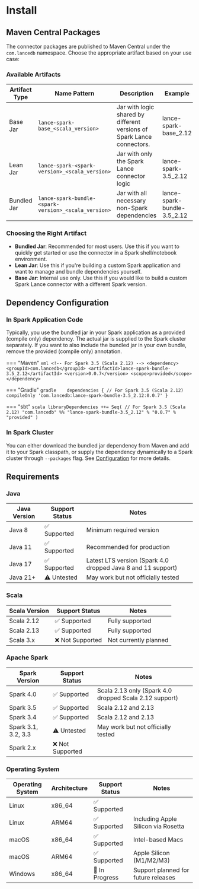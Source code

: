 # Install

## Maven Central Packages

The connector packages are published to Maven Central under the `com.lancedb` namespace. Choose the appropriate artifact based on your use case:

### Available Artifacts

| Artifact Type | Name Pattern                                         | Description                                                            | Example                     |
|---------------|------------------------------------------------------|------------------------------------------------------------------------|-----------------------------|
| Base Jar      | `lance-spark-base_<scala_version>`                   | Jar with logic shared by different versions of Spark Lance connectors. | lance-spark-base_2.12       |
| Lean Jar      | `lance-spark-<spark-version>_<scala_version>`        | Jar with only the Spark Lance connector logic                          | lance-spark-3.5_2.12        |
| Bundled Jar   | `lance-spark-bundle-<spark-version>_<scala_version>` | Jar with all necessary non-Spark dependencies                          | lance-spark-bundle-3.5_2.12 |

### Choosing the Right Artifact

- **Bundled Jar**: Recommended for most users. Use this if you want to quickly get started or use the connector in a Spark shell/notebook environment.
- **Lean Jar**: Use this if you're building a custom Spark application and want to manage and bundle dependencies yourself.
- **Base Jar**: Internal use only. Use this if you would like to build a custom Spark Lance connector with a different Spark version.

## Dependency Configuration

### In Spark Application Code

Typically, you use the bundled jar in your Spark application as a provided (compile only) dependency.
The actual jar is supplied to the Spark cluster separately.
If you want to also include the bundled jar in your own bundle, remove the provided (compile only) annotation.

=== "Maven"
    ```xml
    <!-- For Spark 3.5 (Scala 2.12) -->
    <dependency>
        <groupId>com.lancedb</groupId>
        <artifactId>lance-spark-bundle-3.5_2.12</artifactId>
        <version>0.0.7</version>
        <scope>provided</scope>
    </dependency>
    ```

=== "Gradle"
    ```gradle   
    dependencies {
        // For Spark 3.5 (Scala 2.12)
        compileOnly 'com.lancedb:lance-spark-bundle-3.5_2.12:0.0.7'
    }
    ```

=== "sbt"
    ```scala
    libraryDependencies ++= Seq(
      // For Spark 3.5 (Scala 2.12)
      "com.lancedb" %% "lance-spark-bundle-3.5_2.12" % "0.0.7" % "provided"
    )
    ```

### In Spark Cluster

You can either download the bundled jar dependency from Maven and add it to your Spark classpath,
or supply the dependency dynamically to a Spark cluster through `--packages` flag.
See [Configuration](config.md) for more details.

## Requirements

### Java

| Java Version | Support Status | Notes                                                        |
|--------------|----------------|--------------------------------------------------------------|
| Java 8       | ✅ Supported    | Minimum required version                                     |
| Java 11      | ✅ Supported    | Recommended for production                                   |
| Java 17      | ✅ Supported    | Latest LTS version (Spark 4.0 dropped Java 8 and 11 support) |
| Java 21+     | ⚠️ Untested    | May work but not officially tested                           |

### Scala

| Scala Version | Support Status  | Notes                               |
|---------------|-----------------|-------------------------------------|
| Scala 2.12    | ✅ Supported     | Fully supported                     |
| Scala 2.13    | ✅ Supported     | Fully supported                     |
| Scala 3.x     | ❌ Not Supported | Not currently planned               |

### Apache Spark

| Spark Version       | Support Status  | Notes                                                        |
|---------------------|-----------------|--------------------------------------------------------------|
| Spark 4.0           | ✅ Supported     | Scala 2.13 only (Spark 4.0 dropped Scala 2.12 support)     |
| Spark 3.5           | ✅ Supported     | Scala 2.12 and 2.13                                         |
| Spark 3.4           | ✅ Supported     | Scala 2.12 and 2.13                                         |
| Spark 3.1, 3.2, 3.3 | ⚠️ Untested     | May work but not officially tested                           |
| Spark 2.x           | ❌ Not Supported |                                                              |

### Operating System

| Operating System | Architecture | Support Status | Notes                               |
|------------------|--------------|----------------|-------------------------------------|
| Linux            | x86_64       | ✅ Supported    |                                     |
| Linux            | ARM64        | ✅ Supported    | Including Apple Silicon via Rosetta |
| macOS            | x86_64       | ✅ Supported    | Intel-based Macs                    |
| macOS            | ARM64        | ✅ Supported    | Apple Silicon (M1/M2/M3)            |
| Windows          | x86_64       | 🚧 In Progress | Support planned for future releases |
